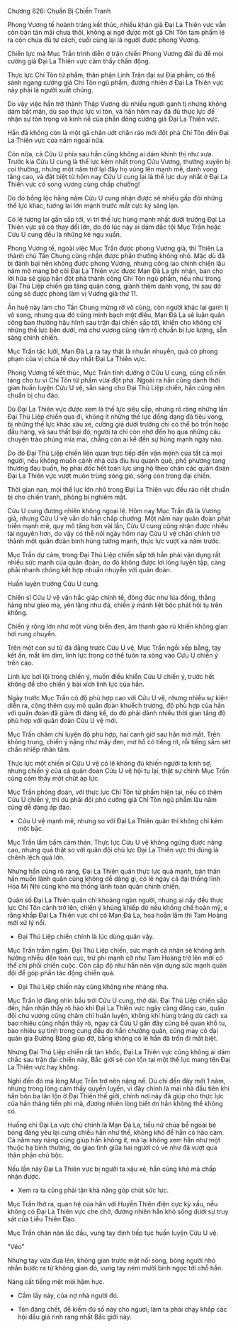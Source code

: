 




Chương 826: Chuẩn Bị Chiến Tranh


Phong Vương tế hoành tráng kết thúc, nhiều khán giả Đại La Thiên vực vẫn còn bàn tán mãi chưa thôi, không ai ngờ được một gã Chí Tôn tam phẩm lẽ ra còn chưa đủ tư cách, cuối cùng lại là người được phong Vương.

Chiến lực mà Mục Trần trình diễn ở trận chiến Phong Vương đài đủ để mọi cường giả Đại La Thiên vực cảm thấy chấn động.

Thực lực Chí Tôn tứ phẩm, thân phận Linh Trận đại sư Địa phẩm, có thể sánh ngang cường giả Chí Tôn ngũ phẩm, đương nhiên ở Đại La Thiên vực này phải là người xuất chúng.

Do vậy việc hắn trở thành Thập Vương dù nhiều người ganh tị nhưng không dám bất mãn, dù sao thực lực vi tôn, và hắn hôm nay đã đủ thực lực để nhận sự tôn trọng và kính nể của phần đông cường giả Đại La Thiên vực.

Hắn đã không còn là một gã chân ướt chân ráo mới đột phá Chí Tôn đến Đại La Thiên vực của năm ngoái nữa.

Còn nữa, cả Cửu U phía sau hắn cũng không ai dám khinh thị như xưa. Trước kia Cửu U cung là thế lực kém nhất trong Cửu Vương, thường xuyên bị coi thường, nhưng một năm trở lại đây họ vùng lên mạnh mẽ, danh vọng tăng cao, và đặt biệt từ hôm nay Cửu U cung lại là thế lực duy nhất ở Đại La Thiên vực có song vương cùng chấp chưởng!

Do đó bổng lộc hằng năm Cửu U cung nhận được sẽ nhiều gấp đôi những thế lực khác, tương lai lớn mạnh trước mắt cực kỳ sáng lạn.

Có lẽ tương lai gần sắp tới, vị trí thế lực hùng mạnh nhất dưới trướng Đại La Thiên vực sẽ có thay đổi lớn, do đó lúc này ai dám đắc tội Mục Trần hoặc Cửu U cung đều là những kẻ ngu xuẩn.

Phong Vương tế, ngoài việc Mục Trần được phong Vương giả, thì Thiên La thành chủ Tần Chung cũng nhận được phần thưởng không nhỏ. Mặc dù đã bị đánh bại nên không được phong Vương, nhưng công lao chinh chiến lâu năm mở mang bờ cõi Đại La Thiên vực được Mạn Đà La ghi nhận, ban cho lời hứa sẽ giúp hắn đột phá thành công Chí Tôn ngũ phẩm, nếu như trong Đại Thú Liệp chiến gia tăng quân công, giành thêm danh vọng, thì sau đó cũng sẽ được phong làm vị Vương giả thứ 11.

Ân huệ này làm cho Tần Chung mừng rỡ vô cùng, còn người khác lại ganh tị vô song, nhưng qua đó cũng minh bạch một điều, Mạn Đà La sẽ luận quân công ban thưởng hậu hĩnh sau trận đại chiến sắp tới, khiến cho không chỉ những thế lực bên dưới, mà chư vương cũng rầm rộ chuẩn bị lực lượng, sẵn sàng chinh chiến.

Mục Trần tặc lưỡi, Mạn Đà La ra tay thật là nhuần nhuyễn, quả có phong phạm của vị chúa tể duy nhất Đại La Thiên vực.

Phong Vương tế kết thúc, Mục Trần tĩnh dưỡng ở Cửu U cung, củng cố nền tảng cho tu vi Chí Tôn tứ phẩm vừa đột phá. Ngoài ra hắn cũng dành thời gian huấn luyện Cửu U vệ, sẵn sàng cho Đại Thú Liệp chiến, hắn cũng nên chuẩn bị chu đáo.

Dù Đại La Thiên vực được xem là thế lực siêu cấp, nhưng rõ ràng những lần Đại Thú Liệp chiến qua đi, không ít những thế lực đồng dạng đã tiêu vong, bị những thế lực khác xâu xé, cường giả dưới trướng chỉ có thể bỏ trốn hoặc đầu hàng, và sau thất bại đó, người ta chỉ còn nhớ đến họ qua những câu chuyện trào phúng mỉa mai, chẳng còn ai kể đến sự hùng mạnh ngày nào.

Do đó Đại Thú Liệp chiến liên quan trực tiếp đến vận mệnh của tất cả mọi người, nếu không muốn cảnh nhà cửa đìu hiu quạnh quẽ, phố phường tang thương đau buồn, họ phải dốc hết toàn lực ủng hộ theo chân các quân đoàn Đại La Thiên vực vượt muôn trùng sóng gió, sống còn trong đại chiến.

Thời gian nan, mọi thế lực lớn nhỏ trong Đại La Thiên vực đều ráo riết chuẩn bị cho chiến tranh, phòng bị nghiêm mật.

Cửu U cung đương nhiên không ngoại lệ. Hôm nay Mục Trần đã là Vương giả, nhưng Cửu U vệ vẫn do hắn chấp chưởng. Một năm nay quân đoàn phát triển mạnh mẽ, quy mô tăng hơn vài lần, Cửu U cung cũng nhận được nhiều tài nguyên hơn, do vậy có thể nói ngày hôm nay Cửu U vệ chân chính trở thành một quân đoàn binh hùng tướng mạnh, thực lực vượt xa năm trước.

Mục Trần dự cảm, trong Đại Thú Liệp chiến sắp tới hắn phải vận dụng rất nhiều sức mạnh của quân đoàn, do đó không được lơi lỏng luyện tập, càng phải nhanh chóng kết hợp nhuần nhuyễn với quân đoàn.

Huấn luyện trường Cửu U cung.

Chiến sĩ Cửu U vệ vận hắc giáp chỉnh tề, đông đúc như lúa đồng, thẳng hàng như gieo mạ, yên lặng như đá, chiến ý mãnh liệt bộc phát hội tụ trên không.

Chiến ý rộng lớn như một vùng biển đen, âm thanh gào rú khiến không gian hơi rung chuyển.

Trên một con sư tử đá đằng trươc Cửu U vệ, Mục Trần ngồi xếp bằng, tay kết ấn, mắt lim dim, linh lực trong cơ thể tuôn ra xông vào Cửu U chiến ý trên cao.

Linh lực bơi lội trong chiến ý, muốn điều khiển Cửu U chiến ý, trước hết không để cho chiến ý bài xích linh lực của hắn.

Ngày trước Mục Trần có độ phù hợp cao với Cửu U vệ, nhưng nhiều sự kiện diễn ra, cộng thêm quy mô quân đoàn khuếch trương, độ phù hợp của hắn với quân đoàn đã giảm đi đáng kể, do đó phải dành nhiều thời gian tăng độ phù hợp với quân đoàn Cửu U vệ mới.

Mục Trần chăm chỉ luyện độ phù hợp, hai canh giờ sau hắn mở mắt. Trên không trung, chiến ý nặng như mây đen, mơ hồ có tiếng rít, rồi tiếng sấm sét chấn nhiếp nhân tâm.

Thực lực một chiến sĩ Cửu U vệ có lẽ không đủ khiến người ta kinh sợ, nhưng chiến ý của cả quân đoàn Cửu U vệ hội tụ lại, thật sự chính Mục Trần cũng cảm thấy một chút áp lực.

Mục Trần phỏng đoán, với thực lực Chí Tôn tứ phẩm hiện tại, nếu có thêm Cửu U chiến ý, thì dù phải đối phó cường giả Chí Tôn ngũ phẩm lâu năm cũng dễ dàng áp đảo.

- Cửu U vệ mạnh mẽ, nhưng so với Đại La Thiên quân thì không chỉ kém một bậc.

Mục Trần lẩm bẩm cảm thán. Thực lực Cửu U vệ không ngừng được nâng cao, nhưng quả thật so với quân đội chủ lực Đại La Thiên vực thì đúng là chênh lệch quá lớn.

Nhưng hắn cũng rõ ràng, Đại La Thiên quân thực lực quá mạnh, bản thân hắn muốn lãnh quân cũng không dễ dàng gì, có lẽ ngay cả đại thống lĩnh Hỏa Mị Nhi cũng khó mà thống lãnh toàn quân chinh chiến.

Quân số Đại La Thiên quân chỉ khoảng ngàn người, nhưng ai nấy đều thực lực Chí Tôn cảnh trở lên, chiến ý khủng khiếp đó nếu khống chế hoàn mỹ, e rằng khắp Đại La Thiên vực chỉ có Mạn Đà La, họa hoằn lắm thì Tam Hoàng mới xử lý nổi.

- Đại Thú Liệp chiến chính là lúc dùng quân vậy.

Mục Trần trầm ngâm. Đại Thú Liệp chiến, sức mạnh cá nhân sẽ không ảnh hưởng nhiều đến toàn cục, trừ phi mạnh cỡ như Tam Hoàng trở lên mới có thể chi phối chiến cuộc. Còn cấp độ như hắn nên vận dụng sức mạnh quân đội để góp phần tác động chiến quả.

- Đại Thú Liệp chiến này cũng không nhẹ nhàng nha.

Mục Trần lơ đãng nhìn bầu trời Cửu U cung, thở dài. Đại Thú Liệp chiến sắp đến, hắn nhận thấy rõ hào khí Đại La Thiên vực ngày càng dâng cao, quân đội chư vương cũng chăm chỉ huấn luyện, không khí hùng tráng dù cách xa bao nhiêu cũng nhận thấy rõ, ngay cả Cửu U gần đây cũng bế quan khổ tu, bao nhiêu sự tình trong cung đều do hắn chưởng quản, cũng may có đại quản gia Đường Băng giúp đỡ, bằng không có lẽ hắn đã trốn đi mất biệt.

Nhưng Đại Thú Liệp chiến rất tàn khốc, Đại La Thiên vực cũng không ai dám chắc sau trận đại chiến này, Bắc giới sẽ còn tồn tại một thế lực mang tên Đại La Thiên vực hay không.

Nghĩ đến đó mà lòng Mục Trần trở nên nặng nề. Dù chỉ đến đây mới 1 năm, nhưng trong lòng cảm thấy quyến luyến, vì đây chính là mái nhà đầu tiên khi hắn bôn ba lăn lộn ở Đại Thiên thế giới, chính nơi này đã giúp cho thực lực của hắn thăng tiến phi mã, đương nhiên lòng biết ơn hắn không thể không có.

Huống chi Đại La vực chủ chính là Mạn Đà La, tiểu nữ chúa bề ngoài bé bỏng đáng yêu lại cưng chiều hắn như thế, không khó để hắn có hảo cảm. Cả năm nay nàng cũng giúp hắn không ít, mà lại không xem hắn như một thuộc hạ bình thường, do giao tình giữa hai người có vẻ như đã vượt qua thân phận chủ bộc.

Nếu lần này Đại La Thiên vực bị người ta xâu xé, hắn cũng khó mà chấp nhận được.

- Xem ra ta cũng phải tận khả năng góp chút sức lực.

Mục Trần thở ra, quan hệ của hắn với Huyền Thiên điện cực kỳ xấu, nếu không có Đại La Thiên vực che chở, đương nhiên hắn khó sống dưới sự truy sát của Liễu Thiên Đạo.

Mục Trần chán nản lắc đầu, vung tay định tiếp tục huấn luyện Cửu U vệ.

"Véo"

Nhưng tay vừa đưa lên, không gian trước mặt nổi sóng, bóng người nhỏ nhắn bước ra từ không gian đó, vung tay ném mười bình ngọc tới chỗ hắn.

Nàng cất tiếng mệt mỏi hậm hực.

- Cầm lấy này, của nợ nhà người đó.

- Tên đáng chết, để kiếm đủ số này cho ngươi, làm ta phải chạy khắp các hội đấu giá rình rang nhất Bắc giới này.




